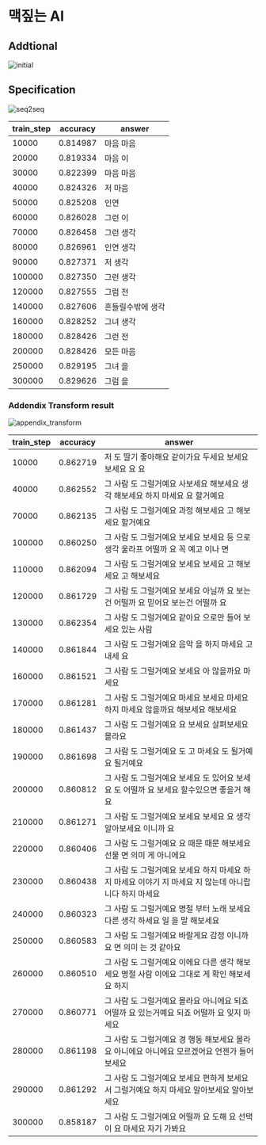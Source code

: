 # 맥짚는 AI

## Addtional
![initial](https://github.com/chokim-01/SSFAY02/assets/37997972/b1e607cc-1bef-4862-b982-9994a6100707)

## Specification

![seq2seq](https://lab.ssafy.com/k3y6reak/ai-sub3/raw/master/Specification/Data/seq2seq_result.png)


|train_step|accuracy|answer|
|---------|---------|--------|
|10000|0.814987|마음 마음|
|20000|0.819334|마음 이|
|30000|0.822399|마음 마음|
|40000|0.824326|저 마음|
|50000|0.825208|인연 |
|60000|0.826028|그런 이|
|70000|0.826458|그런 생각|
|80000|0.826961|인연 생각|
|90000|0.827371|저 생각|
|100000|0.827350|그런 생각|
|120000|0.827555|그럼 전|
|140000|0.827606|흔들릴수밖에 생각|
|160000|0.828252|그녀 생각|
|180000|0.828426|그런 전|
|200000|0.828426|모든 마음|
|250000|0.829195|그녀 을|
|300000|0.829626|그럼 을|



### Addendix Transform result

![appendix_transform](https://lab.ssafy.com/k3y6reak/ai-sub3/raw/master/Specification/Data/appendix_transform.png)

|train_step|accuracy|answer|
|----------|--------|------|
|10000|0.862719|저 도 딸기 좋아해요 같이가요 두세요 보세요 보세요 요 요|
|40000|0.862552|그 사람 도 그럴거예요 사보세요 해보세요 생각 해보세요 하지 마세요 요 할거예요|
|70000|0.862135|그 사람 도 그럴거예요 과정 해보세요 고 해보세요 할거예요|
|100000|0.860250|그 사람 도 그럴거예요 보세요 보세요 등 으로 생각 울라프 어떨까 요 꼭 예고 이나 면|
|110000|0.862094|그 사람 도 그럴거예요 보세요 보세요 고 해보세요 고 해보세요|
|120000|0.861729|그 사람 도 그럴거예요 보세요 아닐까 요 보는건 어떨까 요 믿어요 보는건 어떨까 요|
|130000|0.862354|그 사람 도 그럴거예요 같아요 으로만 들어 보세요 있는 사람|
|140000|0.861844|그 사람 도 그럴거예요 음악 을 하지 마세요 고 내세 요|
|160000|0.861521|그 사람 도 그럴거예요 보세요 아 않을까요 마세요|
|170000|0.861281|그 사람 도 그럴거예요 마세요 보세요 마세요 하지 마세요 않을까요 해보세요 해보세요|
|180000|0.861437|그 사람 도 그럴거예요 요 보세요 살펴보세요 몰라요|
|190000|0.861698|그 사람 도 그럴거예요 도 고 마세요 도 될거예요 될거예요|
|200000|0.860812|그 사람 도 그럴거예요 보세요 도 있어요 보세요 도 어떨까 요 보세요 할수있으면 좋을거 해요|
|210000|0.861271|그 사람 도 그럴거예요 보세요 보세요 요 생각 알아보세요 이니까 요|
|220000|0.860406|그 사람 도 그럴거예요 요 때문 때문 해보세요 선물 면 의미 게 아니에요|
|230000|0.860438|그 사람 도 그럴거예요 보세요 하지 마세요 하지 마세요 이야기 지 마세요 지 않는데 아니랍니다 하지 마세요|
|240000|0.860323|그 사람 도 그럴거예요 명절 부터 노래 보세요 다른 생각 하세요 일 을 말 해보세요|
|250000|0.860583|그 사람 도 그럴거예요 바랄게요 감정 이니까 요 면 의미 는 것 같아요|
|260000|0.860510|그 사람 도 그럴거예요 이에요 다른 생각 해보세요 명절 사람 이에요 그대로 게 확인 해보세요 하지|
|270000|0.860771|그 사람 도 그럴거예요 몰라요 아니에요 되죠 어떨까 요 있는거예요 되죠 어떨까 요 잊지 마세요|
|280000|0.861198|그 사람 도 그럴거예요 경 행동 해보세요 몰라요 아니에요 아니에요 모르겠어요 언젠가 들어 보세요|
|290000|0.861292|그 사람 도 그럴거예요 보세요 편하게 보세요 서 그럴거예요 하지 마세요 알아보세요 알아보세요|
|300000|0.858187|그 사람 도 그럴거예요 어떨까 요 도해 요 선택 이 요 마세요 자기 가봐요|
